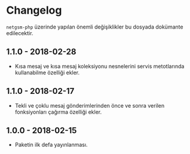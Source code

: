 # Changelog

`netgsm-php` üzerinde yapılan önemli değişiklikler bu dosyada dokümante edilecektir.

## 1.1.0 - 2018-02-28
- Kısa mesaj ve kısa mesaj koleksiyonu nesnelerini servis metotlarında kullanabilme özelliği ekler.

## 1.1.0 - 2018-02-17
- Tekli ve çoklu mesaj gönderimlerinden önce ve sonra verilen fonksiyonları çağırma özelliği ekler.

## 1.0.0 - 2018-02-15
- Paketin ilk defa yayınlanması.
